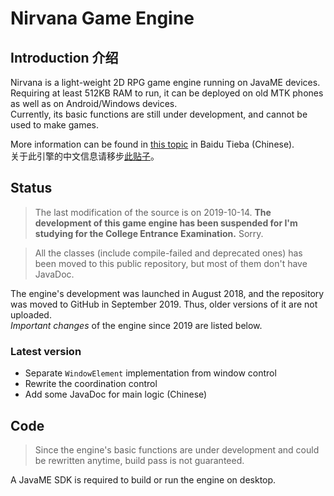 # Nirvana Game Engine

## Introduction 介绍

Nirvana is a light-weight 2D RPG game engine running on JavaME devices. Requiring at least 512KB RAM to run, it can be deployed on old MTK phones as well as on Android/Windows devices.  
Currently, its basic functions are still under development, and cannot be used to make games.

More information can be found in [this topic](https://tieba.baidu.com/p/5905925560) in Baidu Tieba (Chinese).  
关于此引擎的中文信息请移步[此贴子](https://tieba.baidu.com/p/5905925560)。

## Status

> The last modification of the source is on 2019-10-14.
> **The development of this game engine has been suspended for I'm studying for the College Entrance Examination.** Sorry.

> All the classes (include compile-failed and deprecated ones) has been moved to this public repository, but most of them don't have JavaDoc.

The engine's development was launched in August 2018, and the repository was moved to GitHub in September 2019. Thus, older versions of it are not uploaded.  
*Important changes* of the engine since 2019 are listed below.

### Latest version
* Separate `WindowElement` implementation from window control
* Rewrite the coordination control
* Add some JavaDoc for main logic (Chinese)

## Code

> Since the engine's basic functions are under development and could be rewritten anytime, build pass is not guaranteed.

A JavaME SDK is required to build or run the engine on desktop.

